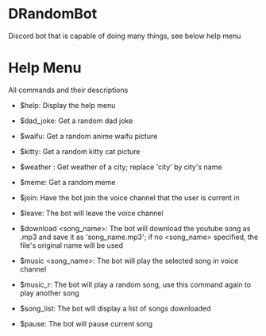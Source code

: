 # DRandomBot

Discord bot that is capable of doing many things, see below help menu

<h1>Help Menu</h1>

All commands and their descriptions

- $help: Display the help menu

- $dad_joke: Get a random dad joke

- $waifu: Get a random anime waifu picture

- $kitty: Get a random kitty cat picture

- $weather <city>: Get weather of a city; replace 'city' by city's name
  
- $meme: Get a random meme
  
- $join: Have the bot join the voice channel that the user is current in
  
- $leave: The bot will leave the voice channel
  
- $download <url> <song_name>: The bot will download the youtube song as .mp3 and save it as 'song_name.mp3'; if no <song_name> specified, the file's original name will be used
  
- $music <song_name>: The bot will play the selected song in voice channel
  
- $music_r: The bot will play a random song, use this command again to play another song
  
- $song_list: The bot will display a list of songs downloaded
  
- $pause: The bot will pause current song
